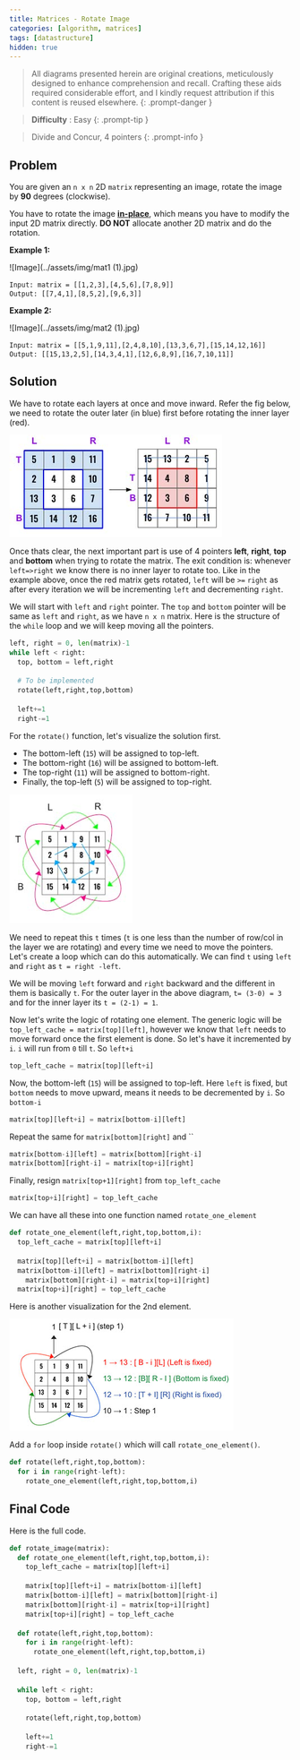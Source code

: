 ```yaml
---
title: Matrices - Rotate Image
categories: [algorithm, matrices]
tags: [datastructure]
hidden: true
---
```


> All diagrams presented herein are original creations, meticulously designed to enhance comprehension and recall. Crafting these aids required considerable effort, and I kindly request attribution if this content is reused elsewhere.
{: .prompt-danger }

> **Difficulty** :  Easy
{: .prompt-tip }

> Divide and Concur, 4 pointers
{: .prompt-info }

## Problem

You are given an `n x n` 2D `matrix` representing an image, rotate the image by **90** degrees (clockwise).

You have to rotate the image [**in-place**](https://en.wikipedia.org/wiki/In-place_algorithm), which means you have to modify the input 2D matrix directly. **DO NOT** allocate another 2D matrix and do the rotation.

**Example 1:**

![Image](../assets/img/mat1 (1).jpg)

```
Input: matrix = [[1,2,3],[4,5,6],[7,8,9]]
Output: [[7,4,1],[8,5,2],[9,6,3]]
```

**Example 2:**

![Image](../assets/img/mat2 (1).jpg)

```
Input: matrix = [[5,1,9,11],[2,4,8,10],[13,3,6,7],[15,14,12,16]]
Output: [[15,13,2,5],[14,3,4,1],[12,6,8,9],[16,7,10,11]]
```

## Solution

We have to rotate each layers at once and move inward. Refer the fig below, we need to rotate the outer later (in blue) first before rotating the inner layer (red). 

![image-20240508160254631](../assets/img/image-20240508160254631.jpg)

Once thats clear, the next important part is use of 4 pointers **left**, **right**, **top** and **bottom** when trying to rotate the matrix. The exit condition is: whenever `left=>right` we know there is no inner layer to rotate too. Like in the example above, once the red matrix gets rotated, `left` will be `>=`  `right` as after every iteration we will be incrementing `left` and decrementing `right`.

We will start with `left` and `right` pointer. The `top` and `bottom` pointer will be same as `left` and `right`, as we have `n x n` matrix. Here is the structure of the `while` loop and we will keep moving all the pointers. 

```python
left, right = 0, len(matrix)-1
while left < right:
  top, bottom = left,right
  
  # To be implemented
  rotate(left,right,top,bottom)
  
  left+=1
  right-=1
```

For the `rotate()` function, let's visualize the solution first. 

- The bottom-left (`15`) will be assigned to top-left.
- The bottom-right (`16`) will be assigned to bottom-left.
- The top-right (`11`) will be assigned to  bottom-right.
- Finally, the top-left (`5`) will be assigned to top-right.

![image-20240508160254631](../assets/img/image-20240508175949535.jpg)

We need to repeat this `t` times (`t` is one less than the number of row/col in the layer we are rotating) and every time we need to move the pointers. Let's create a loop which can do this automatically. We can find `t` using `left` and `right` as `t = right -left`.

We will be moving `left` forward and `right` backward and the different in them is basically `t`. For the outer layer in the above diagram, `t= (3-0) = 3` and for the inner layer its `t = (2-1) = 1`.

Now let's write the logic of rotating one element. The generic logic will be `top_left_cache = matrix[top][left]`, however we know that `left` needs to move forward once the first element is done. So let's have it incremented by `i`. `i` will run from `0` till `t`. So `left+i`

```python
top_left_cache = matrix[top][left+i]
```

Now, the bottom-left (`15`) will be assigned to top-left. Here `left` is fixed, but `bottom` needs to move upward, means it needs to be decremented by `i`. So `bottom-i`

```python
matrix[top][left+i] = matrix[bottom-i][left]
```

Repeat the same for `matrix[bottom][right]` and ``

```python
matrix[bottom-i][left] = matrix[bottom][right-i]
matrix[bottom][right-i] = matrix[top+i][right]
```

Finally, resign `matrix[top+1][right]` from `top_left_cache`

```python
matrix[top+i][right] = top_left_cache
```

We can have all these into one function named `rotate_one_element`

```python
def rotate_one_element(left,right,top,bottom,i):
  top_left_cache = matrix[top][left+i]
  
  matrix[top][left+i] = matrix[bottom-i][left]
  matrix[bottom-i][left] = matrix[bottom][right-i]
	matrix[bottom][right-i] = matrix[top+i][right]
  matrix[top+i][right] = top_left_cache
```

Here is another visualization for the 2nd element.

![image-20240508183345148](../assets/img/image-20240508183345148.jpg)

Add a `for` loop inside `rotate()` which will call `rotate_one_element()`.

```python
def rotate(left,right,top,bottom):
  for i in range(right-left):
    rotate_one_element(left,right,top,bottom,i)
```

## Final Code

Here is the full code.

```python
def rotate_image(matrix):
  def rotate_one_element(left,right,top,bottom,i):
    top_left_cache = matrix[top][left+i]

    matrix[top][left+i] = matrix[bottom-i][left]
    matrix[bottom-i][left] = matrix[bottom][right-i]
    matrix[bottom][right-i] = matrix[top+i][right]
    matrix[top+i][right] = top_left_cache

  def rotate(left,right,top,bottom):
    for i in range(right-left):
      rotate_one_element(left,right,top,bottom,i)
    
  left, right = 0, len(matrix)-1
  
  while left < right:
    top, bottom = left,right

    rotate(left,right,top,bottom)

    left+=1
    right-=1
```







